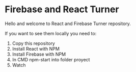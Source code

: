 # Firebase and React Turner


Hello and welcome to React and Firebase Turner repository.

If you want to see them locally you need to:

1) Copy this repository
2) Install React with NPM
3) Install Firebase with NPM
4) In CMD npm-start into folder proyect
5) Watch
